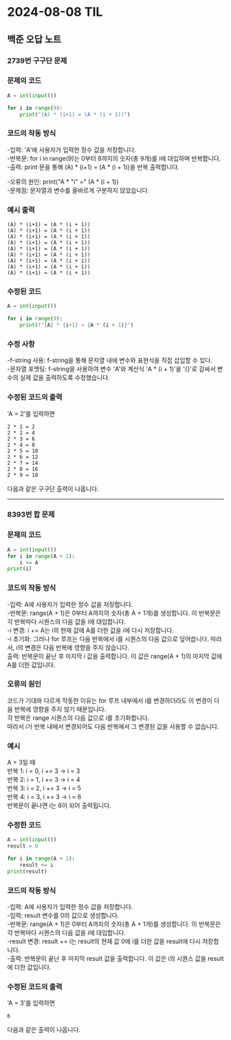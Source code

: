 # 2024-08-08 TIL

## 백준 오답 노트

### 2739번 구구단 문제   
### 문제의 코드
```python
A = int(input())

for i in range(9):
	print("(A) * (i+1) = (A * (i + 1))")
```
### 코드의 작동 방식   
-입력: 'A'에 사용자가 입력한 정수 값을 저장합니다.   
-반복문: for i in range(9)는 0부터 8까지의 숫자(총 9개)를 i에 대입하며 반복합니다.   
-출력: print 문을 통해 (A) * (i+1) = (A * (i + 1))을 반복 출력합니다.   

-오류의 원인: print("A * "i" =" (A * (i + 1))   
-문제점: 문자열과 변수를 올바르게 구분하지 않았습니다.   

### 예시 출력
```
(A) * (i+1) = (A * (i + 1))
(A) * (i+1) = (A * (i + 1))
(A) * (i+1) = (A * (i + 1))
(A) * (i+1) = (A * (i + 1))
(A) * (i+1) = (A * (i + 1))
(A) * (i+1) = (A * (i + 1))
(A) * (i+1) = (A * (i + 1))
(A) * (i+1) = (A * (i + 1))
(A) * (i+1) = (A * (i + 1))
```

### 수정된 코드
```python
A = int(input())

for i in range(9):
	print(f"{A} * {i+1} = {A * (i + 1)}")
```
### 수정 사항

-f-string 사용: f-string을 통해 문자열 내에 변수와 표현식을 직접 삽입할 수 있다.   
-문자열 포맷팅: f-string을 사용하여 변수 'A'와 계산식 'A * (i + 1)'을 '{}'로 감싸서 변수의 실제 값을 출력하도록 수정했습니다.   

### 수정된 코드의 출력   
'A = 2'를 입력하면   
```
2 * 1 = 2
2 * 2 = 4
2 * 3 = 6
2 * 4 = 8
2 * 5 = 10
2 * 6 = 12
2 * 7 = 14
2 * 8 = 16
2 * 9 = 18
```
다음과 같은 구구단 출력이 나옵니다.   

*****

### 8393번 합 문제
### 문제의 코드
```python
A = int(input())
for i in range(A + 1):
    i += A
print(i)
```
### 코드의 작동 방식
-입력: A에 사용자가 입력한 정수 값을 저장합니다.   
-반복문: range(A + 1)은 0부터 A까지의 숫자(총 A + 1개)를 생성합니다. 이 반복문은 각 반복마다 시퀀스의 다음 값을 i에 대입합니다.    
-i 변경: i += A는 i의 현재 값에 A를 더한 값을 i에 다시 저장합니다.       
-i 초기화: 그러나 for 루프는 다음 반복에서 i를 시퀀스의 다음 값으로 덮어씁니다. 따라서, i의 변경은 다음 반복에 영향을 주지 않습니다.         
출력: 반복문이 끝난 후 마지막 i 값을 출력합니다. 이 값은 range(A + 1)의 마지막 값에 A를 더한 값입니다.           

### 오류의 원인
코드가 기대와 다르게 작동한 이유는 for 루프 내부에서 i를 변경하더라도 이 변경이 다음 반복에 영향을 주지 않기 때문입니다.    
각 반복은 range 시퀀스의 다음 값으로 i를 초기화합니다.     
따라서 i가 반복 내에서 변경되어도 다음 반복에서 그 변경된 값을 사용할 수 없습니다.      

### 예시
A = 3일 때   
반복 1: i = 0, i += 3 → i = 3   
반복 2: i = 1, i += 3 → i = 4   
반복 3: i = 2, i += 3 → i = 5   
반복 4: i = 3, i += 3 → i = 6   
반복문이 끝나면 i는 6이 되어 출력됩니다.   


### 수정한 코드
```python
A = int(input())
result = 0

for i in range(A + 1):
	result += i
print(result)
```

### 코드의 작동 방식
-입력: A에 사용자가 입력한 정수 값을 저장합니다.   
-입력: result 변수를 0의 값으로 생성합니다.   
-반복문: range(A + 1)은 0부터 A까지의 숫자(총 A + 1개)를 생성합니다. 이 반복문은 각 반복마다 시퀀스의 다음 값을 i에 대입합니다.   
-result 변경: result += i는 result의 현재 값 0에 i를 더한 값을 result에 다시 저장합니다.   
-출력: 반복문이 끝난 후 마지막 result 값을 출력합니다. 이 값은 i의 시퀀스 값을 result에 더한 값입니다.   

### 수정된 코드의 출력   
'A = 3'를 입력하면 
```
6
```
다음과 같은 출력이 나옵니다.
